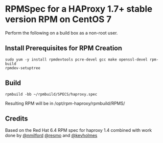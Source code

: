 # RPMSpec for a HAProxy 1.7+ stable version RPM on CentOS 7

Perform the following on a build box as a non-root user.

## Install Prerequisites for RPM Creation

    sudo yum -y install rpmdevtools pcre-devel gcc make openssl-devel rpm-build
    rpmdev-setuptree

## Build

    rpmbuild -bb ~/rpmbuild/SPECS/haproxy.spec
    
Resulting RPM will be in /opt/rpm-haproxy/rpmbuild/RPMS/

## Credits

Based on the Red Hat 6.4 RPM spec for haproxy 1.4 combined with work done by [@nmilford](https://www.github.com/nmilford) [@resmo](https://www.github.com/resmo) and [@kevholmes](https://www.github.com/kevholmes)
